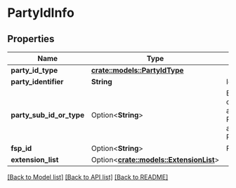 # PartyIdInfo

## Properties

Name | Type | Description | Notes
------------ | ------------- | ------------- | -------------
**party_id_type** | [**crate::models::PartyIdType**](PartyIdType.md) |  | 
**party_identifier** | **String** | Identifier of the Party. | 
**party_sub_id_or_type** | Option<**String**> | Either a sub-identifier of a PartyIdentifier, or a sub-type of the PartyIdType, normally a PersonalIdentifierType. | [optional]
**fsp_id** | Option<**String**> | FSP identifier. | [optional]
**extension_list** | Option<[**crate::models::ExtensionList**](ExtensionList.md)> |  | [optional]

[[Back to Model list]](../README.md#documentation-for-models) [[Back to API list]](../README.md#documentation-for-api-endpoints) [[Back to README]](../README.md)


